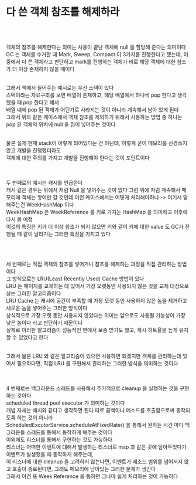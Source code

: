 # 다 쓴 객체 참조를 해제하라

<br><br>

객체의 참조를 해제한다는 의미는 사용이 끝난 객체에 null 을 할당해 준다는 의미이다 <br>
GC 는 객체를 수거할 때 Mark, Sweep, Compact 이 3가지를 진행한다고 했는데, 이 중에서 다 쓴 객체라고 판단하고 mark를 진행하는
객체가 바로 해당 객체에 대한 참조가 더 이상 존재하지 않을 때이다 <br>
<br>

그래서 책에서 들어주는 예시로는 우선 스택이 있다 <br>
스택이라는 자료구조를 보면 배열이 존재하고, 해당 배열에서 하나씩 pop 한다고 생각했을 때 pop 한다고 해서 <br>
배열 내에 pop 된 객체가 어딘가로 사라지는 것이 아니라 계속해서 남아 있게 된다 <br>
그래서 위와 같은 케이스에서 객체 참조를 제외하기 위해서 사용하는 방법 중 하나는 pop 된 객체의 위치에 null 을 집어 넣어주는 것이다 <br>
<br>

물론 실제 현재 stack이 이렇게 되어있다는 건 아닌데, 이렇게 굳이 메모리를 신경쓰지 않고 개발을 진행했더라도 <br>
객체에 대한 주의를 가지고 개발을 진행해야 한다는 것이 포인트이다 <br>
<br><br>

두 번째로의 예시는 캐시를 언급한다 <br>
캐시 같은 경우는 위에서 처럼 Null 을 넣어주는 것이 없다 그럼 위에 처럼 계속해서 메모리에 객체는 쌓여만 갈 것인데 
이런 케이스에서는 어떻게 처리해야하나 -> 여기서 말해주는건 WeekHashMap 이다 <br>
WeekHashMap 은 WeekReference 를 키로 가지는 HashMap 을 의미하고 이후에 다시 볼 예정 <br>
이것의 특징은 키가 더 이상 참조가 되지 않으면 키와 같이 키에 대한 value 도 GC가 진행될 때 같이 날라가는 그러한 특징을 가지고 있다 <br>

<br><br>

세 번째로는 직접 객체의 참조를 넣어거나 참조를 해제하는 과정을 직접 관리하는 방법이다 <br>
그 방식으로는 LRU(Least Recently Used) Cache 방법이 있다 <br>
LRU 는 페이지를 교체하는 데 있어서 가장 오랫동안 사용되지 않은 것을 교체 대상으로 삼는 그러한 알고리즘이다 <br>
LRU Cache 는 캐시에 공간이 부족할 때 가장 오랫 동안 사용하지 않은 놈을 제거하고 새로운 놈을 넣어주는 그러한 방식이다 <br>
상식적으로 가장 오랫 동안 사용되지 않았다는 의미는 앞으로도 사용될 가능성이 가장 낮은 놈이다 라고 판단하기 때문이다 <br>
실제로 이러한 알고리즘이 성능적인 면에서 보증 받기도 했고, 캐시 히트율을 높게 유지할 수 있었다고 한다 <br>
<br>

그래서 물론 LRU 와 같은 알고리즘이 있으면 사용하면 되겠지만 객체를 관리하는데 있어서 필요하다면, 직접 LRU 를 구현해서 관리하는 그러한 방식을 의미하는 것이다 <br>
<br><br>

4 번째로는 백그라운드 스레드를 사용해서 주기적으로 cleanup 을 실행하는 것을 구현하는 것이다 <br>
scheduled thread pool executor 가 의미하는 것이다 <br>
개념 자체는 배치와 같다고 생각하면 된다 따로 콜백이나 메소드를 호출함으로써 동작되도록 하는 것이 아니라 <br>
ScheduledExcutorService.scheduleAtFixedRate() 을 통해서 원하는 시간 마다 백그라운들 스레드를 통해서 동작하게 해주는 것이다 <br>
이외에도 리스너를 통해서 구현하는 것도 가능하다 <br>
리스너는 어떠한 이벤트에 대해서 발생하는 리스너로 map 과 같은 곳에 담아두었다가 이벤트가 발생했을 때 동작하게 해주는데, <br>
이 리스너에 대한 cleanup 을 고려하지 않는다면, 이벤트가 메소드 범위를 넘어서지 않고 호출이 종료된다면, 그래도 메모리에 남아있는 그러한 문제가 생긴다 <br>
그래서 이건 또 Week Reference 을 통하면 그나마 쉽게 처리하는 것이 가능하다 <br>
<br><br><br>


